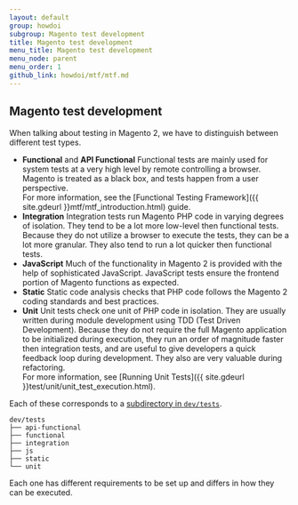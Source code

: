 ```yaml
---
layout: default
group: howdoi
subgroup: Magento test development
title: Magento test development
menu_title: Magento test development
menu_node: parent
menu_order: 1
github_link: howdoi/mtf/mtf.md
---
```


## Magento test development

When talking about testing in Magento 2, we have to distinguish between different test types.

* **Functional** and **API Functional**
  Functional tests are mainly used for system tests at a very high level by remote controlling a browser. Magento is treated as a black box, and tests happen from a user perspective.  
  For more information, see the [Functional Testing Framework]({{ site.gdeurl }}mtf/mtf_introduction.html) guide.
* **Integration**
  Integration tests run Magento PHP code in varying degrees of isolation. They tend to be a lot more low-level then functional tests. Because they do not utilize a browser to execute the tests, they can be a lot more granular. They also tend to run a lot quicker then functional tests.
* **JavaScript**
  Much of the functionality in Magento 2 is provided with the help of sophisticated JavaScript. JavaScript tests ensure the frontend portion of Magento functions as expected.
* **Static**
  Static code analysis checks that PHP code follows the Magento 2 coding standards and best practices.
* **Unit**
  Unit tests check one unit of PHP code in isolation. They are usually written during module development using TDD (Test Driven Development).
  Because they do not require the full Magento application to be initialized during execution, they run an order of magnitude faster then integration tests, and are useful to give developers a quick feedback loop during development. They also are very valuable during refactoring.  
  For more information, see [Running Unit Tests]({{ site.gdeurl }}test/unit/unit_test_execution.html).

Each of these corresponds to a [subdirectory in `dev/tests`](https://github.com/magento/magento2/tree/develop/dev/tests).

    dev/tests  
    ├── api-functional  
    ├── functional  
    ├── integration  
    ├── js  
    ├── static  
    └── unit  

Each one has different requirements to be set up and differs in how they can be executed.

